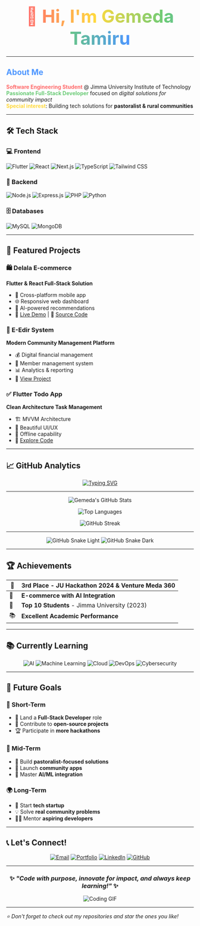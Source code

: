 <h1 align="center">
  <span style="font-size: 3rem; background: linear-gradient(90deg, #FF6B6B, #FFD93D, #6BCB77, #4D96FF); -webkit-background-clip: text; color: transparent;">
    👋 Hi, I'm <b>Gemeda Tamiru</b>
  </span>
</h1>

---

##  <span style="color:#4D96FF;">About Me</span>  

 <b style="color:#FF6B6B;">Software Engineering Student</b> @ Jimma University Institute of Technology  
 <b style="color:#6BCB77;">Passionate Full-Stack Developer</b> focused on <i>digital solutions for community impact</i>  
<b style="color:#FFD93D;">Special interest</b>: Building tech solutions for <b>pastoralist & rural communities</b>  

---



## 🛠️ Tech Stack

### 💻 Frontend
![Flutter](https://img.shields.io/badge/Flutter-02569B?style=for-the-badge&logo=flutter&logoColor=white)
![React](https://img.shields.io/badge/React-61DAFB?style=for-the-badge&logo=react&logoColor=black)
![Next.js](https://img.shields.io/badge/Next.js-000000?style=for-the-badge&logo=nextdotjs&logoColor=white)
![TypeScript](https://img.shields.io/badge/TypeScript-3178C6?style=for-the-badge&logo=typescript&logoColor=white)
![Tailwind CSS](https://img.shields.io/badge/Tailwind_CSS-38B2AC?style=for-the-badge&logo=tailwind-css&logoColor=white)

### 🔧 Backend
![Node.js](https://img.shields.io/badge/Node.js-339933?style=for-the-badge&logo=nodedotjs&logoColor=white)
![Express.js](https://img.shields.io/badge/Express.js-000000?style=for-the-badge&logo=express&logoColor=white)
![PHP](https://img.shields.io/badge/PHP-777BB4?style=for-the-badge&logo=php&logoColor=white)
![Python](https://img.shields.io/badge/Python-3776AB?style=for-the-badge&logo=python&logoColor=white)

### 🗄️ Databases
![MySQL](https://img.shields.io/badge/MySQL-4479A1?style=for-the-badge&logo=mysql&logoColor=white)
![MongoDB](https://img.shields.io/badge/MongoDB-47A248?style=for-the-badge&logo=mongodb&logoColor=white)

---

## 🚀 Featured Projects

### 🛍️ Delala E-commerce
**Flutter & React Full-Stack Solution**
- 📱 Cross-platform mobile app
- 🌐 Responsive web dashboard
- 🎯 AI-powered recommendations
- 🔗 [Live Demo](https://github.com/gemedatamiru/delala) | 📂 [Source Code](https://github.com/gemedatamiru/delala)

### 👥 E-Edir System
**Modern Community Management Platform**
- 💰 Digital financial management
- 👥 Member management system
- 📊 Analytics & reporting
- 🔗 [View Project](https://github.com/gemedatamiru/edir-system)

### ✅ Flutter Todo App
**Clean Architecture Task Management**
- 🏗️ MVVM Architecture
- 🎨 Beautiful UI/UX
- 📱 Offline capability
- 🔗 [Explore Code](https://github.com/gemedatamiru/flutter-todo)

---

## 📈 GitHub Analytics  

<div align="center">

<!-- 🔥 Typing Animation -->
[![Typing SVG](https://readme-typing-svg.demolab.com?font=Fira+Code&size=22&pause=1000&color=58A6FF&center=true&vCenter=true&width=600&lines=🚀+Passionate+Full-Stack+Developer;💻+Loves+Building+Community+Tech;🌍+Impact+Through+Digital+Solutions)](https://git.io/typing-svg)

---

<!-- GitHub Stats -->
![Gemeda's GitHub Stats](https://github-readme-stats.vercel.app/api?username=gemedatamiru&show_icons=true&count_private=true&hide_border=true&theme=radical&bg_color=0d1117&title_color=58a6ff&icon_color=1f6feb)

<!-- Top Languages -->
![Top Languages](https://github-readme-stats.vercel.app/api/top-langs/?username=gemedatamiru&layout=compact&hide_border=true&theme=radical&bg_color=0d1117&title_color=58a6ff)

<!-- GitHub Streak -->
![GitHub Streak](https://streak-stats.demolab.com?user=gemedatamiru&theme=radical&hide_border=true&background=0D1117&dates=58A6FF)

---

<!-- 🐍 Contribution Snake Animation -->
![GitHub Snake Light](https://github.com/gemedatamiru/gemedatamiru/blob/output/github-contribution-grid-snake.svg#gh-light-mode-only)
![GitHub Snake Dark](https://github.com/gemedatamiru/gemedatamiru/blob/output/github-contribution-grid-snake-dark.svg#gh-dark-mode-only)

</div>

---


## 🏆 Achievements

| 🥉 | **3rd Place** - JU Hackathon 2024 & Venture Meda 360 |
|---|-----------------------------------------------------|
| 🎯 | **E-commerce with AI Integration** |
| 🏅 | **Top 10 Students** - Jimma University (2023) |
| 📚 | **Excellent Academic Performance** |

---

## 📚 Currently Learning

<div align="center">

![AI](https://img.shields.io/badge/Artificial_Intelligence-FF6B6B?style=for-the-badge&logo=ai&logoColor=white)
![Machine Learning](https://img.shields.io/badge/Machine_Learning-FFD93D?style=for-the-badge&logo=python&logoColor=black)
![Cloud](https://img.shields.io/badge/Cloud_Computing-6BCEFF?style=for-the-badge&logo=googlecloud&logoColor=white)
![DevOps](https://img.shields.io/badge/DevOps-78C257?style=for-the-badge&logo=gitlab&logoColor=white)
![Cybersecurity](https://img.shields.io/badge/Cybersecurity-FF6B6B?style=for-the-badge&logo=security&logoColor=white)

</div>

---

## 🌟 Future Goals

### 🎯 Short-Term
- 💼 Land a **Full-Stack Developer** role
- 🤝 Contribute to **open-source projects**
- 🏆 Participate in **more hackathons**

### 🚀 Mid-Term  
- 🌱 Build **pastoralist-focused solutions**
- 📱 Launch **community apps**
- 🔄 Master **AI/ML integration**

### 🌍 Long-Term
- 🏢 Start **tech startup**
- 💡 Solve **real community problems**
- 👨‍🏫 Mentor **aspiring developers**

---

## 📞 Let's Connect!

<div align="center">

[![Email](https://img.shields.io/badge/Email-D14836?style=for-the-badge&logo=gmail&logoColor=white)](mailto:gemedatam@gmail.com)
[![Portfolio](https://img.shields.io/badge/Portfolio-4285F4?style=for-the-badge&logo=google-chrome&logoColor=white)](https://www.gemedatamiru.dev)
[![LinkedIn](https://img.shields.io/badge/LinkedIn-0077B5?style=for-the-badge&logo=linkedin&logoColor=white)](https://linkedin.com/in/gemedatamiru)
[![GitHub](https://img.shields.io/badge/GitHub-181717?style=for-the-badge&logo=github&logoColor=white)](https://github.com/gemedatamiru)

</div>

---

<div align="center">

### ✨ *"Code with purpose, innovate for impact, and always keep learning!"* ✨

![Coding GIF](https://media.giphy.com/media/qgQUggAC3Pfv687qPC/giphy.gif)

</div>

---

*⭐ Don't forget to check out my repositories and star the ones you like!*
